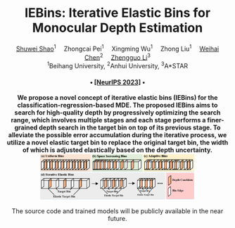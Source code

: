 <div align="center">

<h1>IEBins: Iterative Elastic Bins for Monocular Depth Estimation</h1>

<div>
    <a href='https://scholar.google.com.hk/citations?hl=zh-CN&user=ecZHSVQAAAAJ' target='_blank'>Shuwei Shao</a><sup>1</sup>&emsp;
    <a target='_blank'>Zhongcai Pei</a><sup>1</sup>&emsp;
    <a target='_blank'>Xingming Wu</a><sup>1</sup>&emsp;
    <a target='_blank'>Zhong Liu</a><sup>1</sup>&emsp;
    <a href='https://scholar.google.com.hk/citations?hl=zh-CN&user=5PoZrcYAAAAJ' target='_blank'>Weihai Chen</a><sup>2</sup>&emsp;
    <a href='https://scholar.google.com.hk/citations?hl=zh-CN&user=LiUX7WQAAAAJ' target='_blank'>Zhengguo Li</a><sup>3</sup>
</div>
<div>
    <sup>1</sup>Beihang University, <sup>2</sup>Anhui University, <sup>3</sup>A*STAR
</div>

<div>
    <h4 align="center">
        • <a href=" https://arxiv.org/submit/5133242" target='_blank'>[NeurIPS 2023]</a> •
    </h4>
</div>
<strong>We propose a novel concept of iterative elastic bins (IEBins) for the classification-regression-based MDE. The proposed IEBins aims to search for high-quality depth by progressively optimizing the search range, which involves multiple stages and each stage performs a finer-grained depth search in the target bin on top of its previous stage. To alleviate the possible error accumulation during the iterative process, we utilize a novel elastic target bin to replace the original target bin, the width of which is adjusted elastically based on the depth uncertainty. </strong>

<div style="text-align:center">
<img src="Assets/teaser.jpg"  width="70%" height="70%">
</div>

The source code and trained models will be publicly available in the near future.
